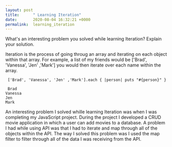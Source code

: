 ```yaml
---
layout: post
title:      " Learning Iteration"
date:       2020-08-04 16:32:21 +0000
permalink:  learning_iteration
---
```


What's an interesting problem you solved while learning Iteration? Explain your solution.

Iteration is the process of going throug an array and iterating on each object within that array. For example, a list of my friends would be  ['Brad', 'Vanessa', 'Jen' ,'Mark'] you would then iterate over each name within the array.
```
 ['Brad', 'Vanessa', 'Jen' ,'Mark'].each { |person| puts "#{person}" }
 
 Brad
Vanessa
Jen
Mark
```
An interesting problem I solved whille learning Iteration was when I was completing my JavaScript project. During the project I developed a CRUD movie application in which a user can add movies to a database. 
A problem I had while using API was that I had to iterate and map through all of the objects within the API. The way I solved this problem was I used the map filter to filter through all of the data I was receiving from the API. 
